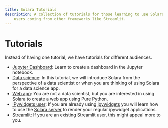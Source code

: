 ```yaml
---
title: Solara Tutorials
description: A collection of tutorials for those learning to use Solara, each geared towards a users coming from particular backgrounds, such as data science, or
    users coming from other frameworks like Streamlit.
---
```

# Tutorials

Instead of having one tutorial, we have tutorials for different audiences.

  * [Jupyter Dashboard](/documentation/getting_started/tutorials/jupyter-dashboard-part1): Learn to create a dashboard in the Jupyter notebook.
  * [Data science](/documentation/getting_started/tutorials/data-science): In this tutorial, we will introduce Solara from the perspective of a data scientist or when you are thinking of using Solara for a data science app.
  * [Web app](/documentation/getting_started/tutorials/web-app): You are not a data scientist, but you are interested in using Solara to create a web app using Pure Python.
  * [IPywidgets user](/documentation/getting_started/tutorials/ipywidgets): If you are already using [ipywidgets](/documentation/advanced/understanding/ipywidgets) you will learn how to use the [Solara server](/documentation/advanced/understanding/solara-server) to render your regular ipywidget applications.
  * [Streamlit](/documentation/getting_started/tutorials/streamlit): If you are an existing Streamlit user, this might appeal more to you.
